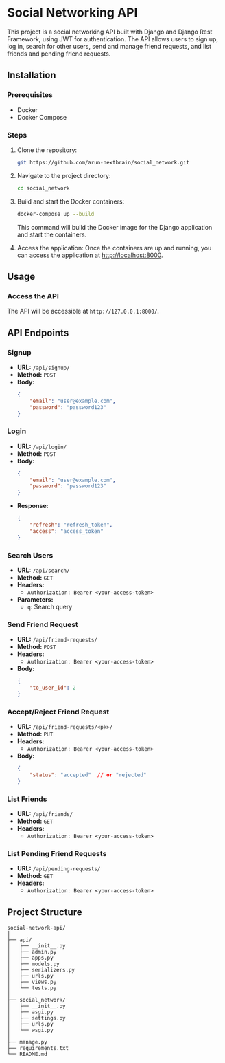 # Social Networking API

This project is a social networking API built with Django and Django Rest Framework, using JWT for authentication. The API allows users to sign up, log in, search for other users, send and manage friend requests, and list friends and pending friend requests.

## Installation

### Prerequisites

- Docker
- Docker Compose

### Steps

1. Clone the repository:
    ```bash
    git https://github.com/arun-nextbrain/social_network.git
    ```

2. Navigate to the project directory:
    ```bash
    cd social_network
    ```

3. Build and start the Docker containers:
    ```bash
    docker-compose up --build
    ```
    This command will build the Docker image for the Django application and start the containers.

4. Access the application:
    Once the containers are up and running, you can access the application at [http://localhost:8000](http://localhost:8000).

## Usage

### Access the API

The API will be accessible at `http://127.0.0.1:8000/`.

## API Endpoints

### Signup

- **URL:** `/api/signup/`
- **Method:** `POST`
- **Body:**
    ```json
    {
        "email": "user@example.com",
        "password": "password123"
    }
    ```

### Login

- **URL:** `/api/login/`
- **Method:** `POST`
- **Body:**
    ```json
    {
        "email": "user@example.com",
        "password": "password123"
    }
    ```
- **Response:**
    ```json
    {
        "refresh": "refresh_token",
        "access": "access_token"
    }
    ```

### Search Users

- **URL:** `/api/search/`
- **Method:** `GET`
- **Headers:**
    - `Authorization: Bearer <your-access-token>`
- **Parameters:**
    - `q`: Search query

### Send Friend Request

- **URL:** `/api/friend-requests/`
- **Method:** `POST`
- **Headers:**
    - `Authorization: Bearer <your-access-token>`
- **Body:**
    ```json
    {
        "to_user_id": 2
    }
    ```

### Accept/Reject Friend Request

- **URL:** `/api/friend-requests/<pk>/`
- **Method:** `PUT`
- **Headers:**
    - `Authorization: Bearer <your-access-token>`
- **Body:**
    ```json
    {
        "status": "accepted"  // or "rejected"
    }
    ```

### List Friends

- **URL:** `/api/friends/`
- **Method:** `GET`
- **Headers:**
    - `Authorization: Bearer <your-access-token>`

### List Pending Friend Requests

- **URL:** `/api/pending-requests/`
- **Method:** `GET`
- **Headers:**
    - `Authorization: Bearer <your-access-token>`

## Project Structure

```plaintext
social-network-api/
│
├── api/
│   ├── __init__.py
│   ├── admin.py
│   ├── apps.py
│   ├── models.py
│   ├── serializers.py
│   ├── urls.py
│   ├── views.py
│   └── tests.py
│
├── social_network/
│   ├── __init__.py
│   ├── asgi.py
│   ├── settings.py
│   ├── urls.py
│   └── wsgi.py
│
├── manage.py
├── requirements.txt
└── README.md
```